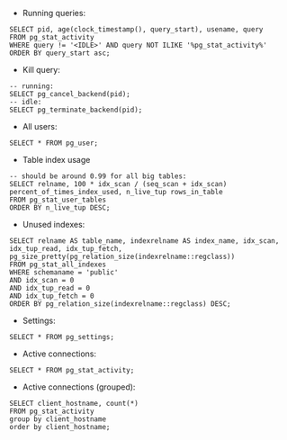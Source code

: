 * Running queries:
```
SELECT pid, age(clock_timestamp(), query_start), usename, query 
FROM pg_stat_activity 
WHERE query != '<IDLE>' AND query NOT ILIKE '%pg_stat_activity%' 
ORDER BY query_start asc;
```
* Kill query:
```
-- running:
SELECT pg_cancel_backend(pid);
-- idle:
SELECT pg_terminate_backend(pid);
```
* All users:
```
SELECT * FROM pg_user;
```
* Table index usage
```
-- should be around 0.99 for all big tables:
SELECT relname, 100 * idx_scan / (seq_scan + idx_scan) percent_of_times_index_used, n_live_tup rows_in_table
FROM pg_stat_user_tables 
ORDER BY n_live_tup DESC;
```
* Unused indexes:
```
SELECT relname AS table_name, indexrelname AS index_name, idx_scan, idx_tup_read, idx_tup_fetch, pg_size_pretty(pg_relation_size(indexrelname::regclass))
FROM pg_stat_all_indexes
WHERE schemaname = 'public'
AND idx_scan = 0
AND idx_tup_read = 0
AND idx_tup_fetch = 0
ORDER BY pg_relation_size(indexrelname::regclass) DESC;
```
* Settings:
```
SELECT * FROM pg_settings;
```
* Active connections:
```
SELECT * FROM pg_stat_activity;
```
* Active connections (grouped):
```
SELECT client_hostname, count(*) 
FROM pg_stat_activity
group by client_hostname
order by client_hostname;
```
